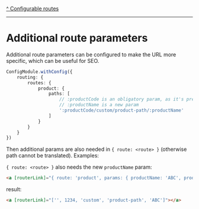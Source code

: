 [^ Configurable routes](../README.md)

---

# Additional route parameters

Additional route parameters can be configured to make the URL more specific, which can be useful for SEO.

```typescript
ConfigModule.withConfig({
    routing: {
        routes: {
            product: { 
                paths: [
                    // :productCode is an obligatory param, as it's present in default url
                    // :productName is a new param
                    ':productCode/custom/product-path/:productName'
                ] 
            }
        }
    }
})
```

Then additional params are also needed in `{ route: <route> }` (otherwise path cannot be translated). Examples:

`{ route: <route> }` also needs the new `productName` param:

```html
<a [routerLink]="{ route: 'product', params: { productName: 'ABC', productCode: 1234 } } | cxUrl"></a>
```

result:

```html
<a [routerLink]="['', 1234, 'custom', 'product-path', 'ABC']"></a>
```
